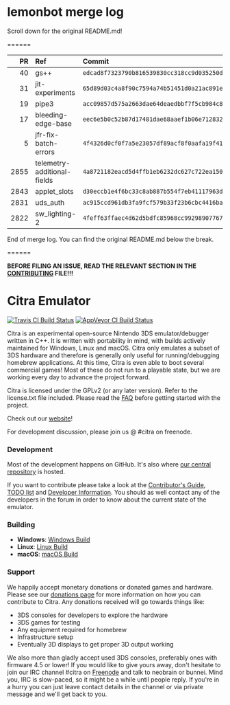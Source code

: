 # lemonbot merge log

Scroll down for the original README.md!

======

|   PR | Ref                         | Commit                                     | Author    | Status   |
|-----:|:----------------------------|:-------------------------------------------|:----------|:---------|
|   40 | gs++                        | `edcad8f7323790b816539830cc318cc9d035250d` | wwylele   | Merged   |
|   31 | jit-experiments             | `65d89d03c4a8f90c7594a74b51451d0a21ac891e` | MerryMage | Merged   |
|   19 | pipe3                       | `acc09857d575a2663dae64deaedbbf7f5cb984c8` | MerryMage | Merged   |
|   17 | bleeding-edge-base          | `eec6e5b0c52b87d17481dae68aaef1b06e712832` | jroweboy  | Merged   |
|    5 | jfr-fix-batch-errors        | `4f4326d0cf0f7a5e23057df89acf8f0aafa19f41` | jroweboy  | Merged   |
| 2855 | telemetry-additional-fields | `4a8721182eacd5d4ffb1eb6232dc627c722ea150` | bunnei    | Merged   |
| 2843 | applet_slots                | `d30eccb1e4f6bc33c8ab887b554f7eb41117963d` | Subv      | Failed   |
| 2831 | uds_auth                    | `ac915ccd961db3fa9fcf579b33f23b6cbc4416ba` | Subv      | Merged   |
| 2822 | sw_lighting-2               | `4feff63ffaec4d62d5bdfc85968cc99298907767` | wwylele   | Merged   |

End of merge log. You can find the original README.md below the break.

======

**BEFORE FILING AN ISSUE, READ THE RELEVANT SECTION IN THE [CONTRIBUTING](https://github.com/citra-emu/citra/blob/master/CONTRIBUTING.md#reporting-issues) FILE!!!**

Citra Emulator
==============
[![Travis CI Build Status](https://travis-ci.org/citra-emu/citra.svg?branch=master)](https://travis-ci.org/citra-emu/citra)
[![AppVeyor CI Build Status](https://ci.appveyor.com/api/projects/status/sdf1o4kh3g1e68m9?svg=true)](https://ci.appveyor.com/project/bunnei/citra)

Citra is an experimental open-source Nintendo 3DS emulator/debugger written in C++. It is written with portability in mind, with builds actively maintained for Windows, Linux and macOS. Citra only emulates a subset of 3DS hardware and therefore is generally only useful for running/debugging homebrew applications. At this time, Citra is even able to boot several commercial games! Most of these do not run to a playable state, but we are working every day to advance the project forward.

Citra is licensed under the GPLv2 (or any later version). Refer to the license.txt file included. Please read the [FAQ](https://citra-emu.org/wiki/faq/) before getting started with the project.

Check out our [website](https://citra-emu.org/)!

For development discussion, please join us @ #citra on freenode.

### Development

Most of the development happens on GitHub. It's also where [our central repository](https://github.com/citra-emu/citra) is hosted.

If you want to contribute please take a look at the [Contributor's Guide](CONTRIBUTING.md), [TODO list](https://docs.google.com/document/d/1SWIop0uBI9IW8VGg97TAtoT_CHNoP42FzYmvG1F4QDA) and [Developer Information](https://github.com/citra-emu/citra/wiki/Developer-Information). You should as well contact any of the developers in the forum in order to know about the current state of the emulator.

### Building

* __Windows__: [Windows Build](https://github.com/citra-emu/citra/wiki/Building-For-Windows)
* __Linux__: [Linux Build](https://github.com/citra-emu/citra/wiki/Building-For-Linux)
* __macOS__: [macOS Build](https://github.com/citra-emu/citra/wiki/Building-for-macOS)


### Support
We happily accept monetary donations or donated games and hardware. Please see our [donations page](https://citra-emu.org/donate/) for more information on how you can contribute to Citra. Any donations received will go towards things like:
* 3DS consoles for developers to explore the hardware
* 3DS games for testing
* Any equipment required for homebrew
* Infrastructure setup
* Eventually 3D displays to get proper 3D output working

We also more than gladly accept used 3DS consoles, preferably ones with firmware 4.5 or lower! If you would like to give yours away, don't hesitate to join our IRC channel #citra on [Freenode](http://webchat.freenode.net/?channels=citra) and talk to neobrain or bunnei. Mind you, IRC is slow-paced, so it might be a while until people reply. If you're in a hurry you can just leave contact details in the channel or via private message and we'll get back to you.
